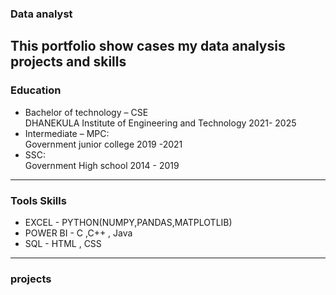 ### Data analyst 
This portfolio show cases my data analysis projects and skills 
---
### Education 
- Bachelor of technology – CSE 	   
     DHANEKULA Institute of Engineering and Technology   2021- 2025
- Intermediate – MPC:	             
     Government junior college    2019 -2021
- SSC:	                           
     Government High school       2014 - 2019
---
### Tools                  Skills 
- EXCEL                   - PYTHON(NUMPY,PANDAS,MATPLOTLIB)
- POWER BI                - C ,C++ , Java
- SQL                     - HTML , CSS 
---
### projects 


  


